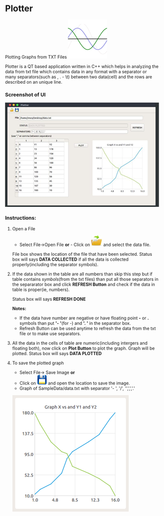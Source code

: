 # Plotter
Plotting Graphs from TXT Files
![Plotter](https://github.com/bikashtudu/Plotter/blob/master/images/plottericon.png?raw=true "Plotter")

Plotter is a QT based application written in C++ which helps in analyzing the data from txt file which contains data in any format with a separator or many separators(such as , . - \t) between two data(cell) and the rows are described on an unique line.

### Screenshot of UI
![PlotterSnapShot](https://github.com/bikashtudu/Plotter/blob/master/images/PlotterSnapShot.jpg?raw=true "ScreenShot of UI")

### Instructions:
1. Open a File
      - Select File->Open File 
         **or**
       - Click on ![OpenFile](https://github.com/bikashtudu/Plotter/blob/master/images/OpenFile.jpg?raw=true "OpenFile") and select the data file.
       
   File box shows the location of the file that have been selected.
   Status box will says **DATA COLLECTED** if all the data is collected properly(including the separator symbols).
   
   
2. If the data shown in the table are all numbers than skip this step but if table contains *symbols*(from the txt files) than put all those separators in the separarator box and click **REFRESH Button** and check if the data in table is proper(ie, numbers).

    Status box will says **REFRESH DONE**
    
      **Notes:**
      - If the data have number are negative or have floating point **-** or **.** symbols than put **'- '**(for -) and **'. '** in the separator box.
      - Refresh Button can be used anytime to refresh the data from the txt file or to make use separators. 

3. All the data in the cells of table are numeric(including intergers and floating both), now click on **Plot Button** to plot the graph.
      Graph will be plotted.
      Status box will says **DATA PLOTTED**

4. To save the plotted graph
      - Select File-> Save Image
         **or**
      - Click on ![SaveImage](https://github.com/bikashtudu/Plotter/blob/master/images/saveimage-1.png?raw=true "Save Image") and open the location to save the image.
      - Graph of SampleData/data.txt with separator '- ', '/', '',',','.' 
      
      ![SampleGraph](https://github.com/bikashtudu/Plotter/blob/master/images/Graph.png?raw=true "Graph")  
